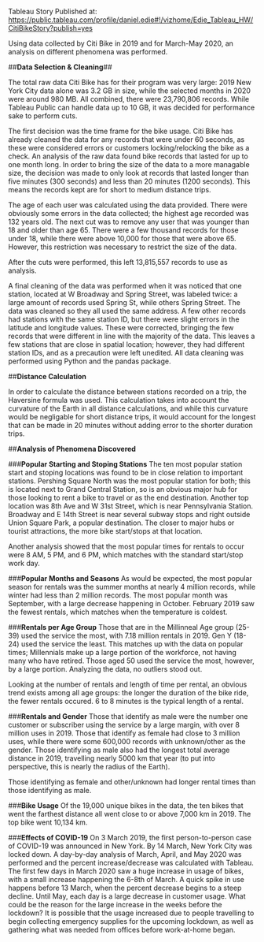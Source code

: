 Tableau Story Published at: https://public.tableau.com/profile/daniel.edie#!/vizhome/Edie_Tableau_HW/CitiBikeStory?publish=yes

Using data collected by Citi Bike in 2019 and for March-May 2020, an analysis on different phenomena was performed.

##**Data Selection & Cleaning**##

The total raw data Citi Bike has for their program was very large: 2019 New York City data alone was 3.2 GB in size, while the
selected months in 2020 were around 980 MB. All combined, there were 23,790,806 records. While Tableau Public can handle data up
to 10 GB, it was decided for performance sake to perform cuts.

The first decision was the time frame for the bike usage. Citi Bike has already cleaned the data for any records that were under
60 seconds, as these were considered errors or customers locking/relocking the bike as a check. An analysis of the raw data found
bike records that lasted for up to one month long. In order to bring the size of the data to a more managable size, the decision
was made to only look at records that lasted longer than five minutes (300 seconds) and less than 20 minutes (1200 seconds). This
means the records kept are for short to medium distance trips.

The age of each user was calculated using the data provided. There were obviously some errors in the
data collected; the highest age recorded was 132 years old. The next cut was to remove any user that was younger than 18 and 
older than age 65. There were a few thousand records for those under 18, while there were above 10,000 for those that were 
above 65. However, this restriction was necessary to restrict the size of the data.

After the cuts were performed, this left 13,815,557 records to use as analysis.

A final cleaning of the data was performed when it was noticed that one station, located at W Broadway and Spring Street,
was labeled twice: a large amount of records used Spring St, while others Spring Street. The data was cleaned so they all
used the same address. A few other records had stations with the same station ID, but there were slight errors in the
latitude and longitude values. These were corrected, bringing the few records that were different in line with the majority
of the data. This leaves a few stations that are close in spatial location; however, they had different station IDs, and
as a precaution were left unedited. All data cleaning was performed using Python and the pandas package.

##**Distance Calculation**

In order to calculate the distance between stations recorded on a trip, the Haversine formula was used. This calculation
takes into account the curvature of the Earth in all distance calculations, and while this curvature would be negligable for
short distance trips, it would account for the longest that can be made in 20 minutes without adding error to the shorter
duration trips.

##**Analysis of Phenomena Discovered**

###**Popular Starting and Stoping Stations**
The ten most popular station start and stoping locations was found to be in close relation to important stations.
Pershing Square North was the most popular station for both; this is located next to Grand Central Station, so is an obvious
major hub for those looking to rent a bike to travel or as the end destination. Another top location was 8th Ave and W 31st Street,
which is near Pennsylvania Station. Broadway and E 14th Street is near several subway stops and right outside Union Square Park, a 
popular destination. The closer to major hubs or tourist attractions, the more bike start/stops at that location.

Another analysis showed that the most popular times for rentals to occur were 8 AM, 5 PM, and 6 PM, which matches with the standard
start/stop work day.

###**Popular Months and Seasons**
As would be expected, the most popular season for rentals was the summer months at nearly 4 million records, while winter had less
than 2 million records. The most popular month was September, with a large decrease happening in October. February 2019 saw the fewest
rentals, which matches when the temperature is coldest.

###**Rentals per Age Group**
Those that are in the Millinneal Age group (25-39) used the service the most, with 7.18 million rentals in 2019. Gen Y (18-24) used
the service the least. This matches up with the data on popular times; Millennials make up a large portion of the workforce, not having
many who have retired. Those aged 50 used the service the most, however, by a large portion. Analyzing the data, no outliers stood out.

Looking at the number of rentals and length of time per rental, an obvious trend exists among all age groups: the longer the duration of
the bike ride, the fewer rentals occured. 6 to 8 minutes is the typical length of a rental.

###**Rentals and Gender**
Those that identify as male were the number one customer or subscriber using the service by a large margin, with over 8 million uses in
2019. Those that identify as female had close to 3 million uses, while there were some 600,000 records with unknown/other as the gender.
Those identifying as male also had the longest total average distance in 2019, travelling nearly 5000 km that year (to put into perspective,
this is nearly the radius of the Earth). 

Those identifying as female and other/unknown had longer rental times than those identifying as male.

###**Bike Usage**
Of the 19,000 unique bikes in the data, the ten bikes that went the farthest distance all went close to or above 7,000 km in 2019. The top
bike went 10,134 km. 

###**Effects of COVID-19**
On 3 March 2019, the first person-to-person case of COVID-19 was announced in New York. By 14 March, New York City was locked down. A
day-by-day analysis of March, April, and May 2020 was performed and the percent increase/decrease was calculated with Tableau. The first
few days in March 2020 saw a huge increase in usage of bikes, with a small increase happening the 6-8th of March. A quick spike in use
happens before 13 March, when the percent decrease begins to a steep decline. Until May, each day is a large decrease in customer usage.
What could be the reason for the large increase in the weeks before the lockdown? It is possible that the usage increased due to people
travelling to begin collecting emergency supplies for the upcoming lockdown, as well as gathering what was needed from offices before
work-at-home began. 
